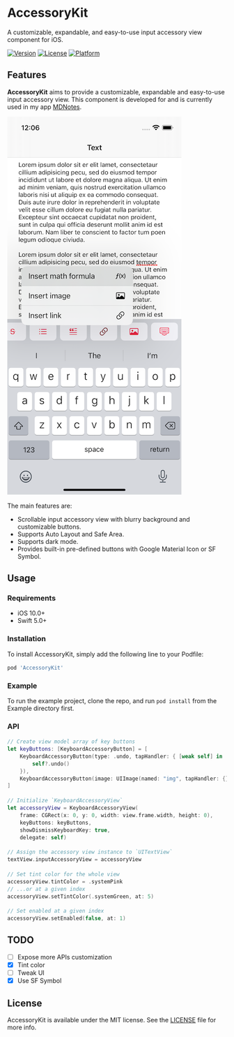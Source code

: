 # AccessoryKit

A customizable, expandable, and easy-to-use input accessory view component for iOS.

[![Version](https://img.shields.io/cocoapods/v/AccessoryKit.svg?style=flat)](https://cocoapods.org/pods/AccessoryKit)
[![License](https://img.shields.io/cocoapods/l/AccessoryKit.svg?style=flat)](https://cocoapods.org/pods/AccessoryKit)
[![Platform](https://img.shields.io/cocoapods/p/AccessoryKit.svg?style=flat)](https://cocoapods.org/pods/AccessoryKit)

## Features

**AccessoryKit** aims to provide a customizable, expandable and easy-to-use input accessory view. This component is developed for and is currently used in my app [MDNotes](https://apps.apple.com/us/app/mdnotes/id1471287219).

![](Screenshots/1.png)

The main features are:

* Scrollable input accessory view with blurry background and customizable buttons.
* Supports Auto Layout and Safe Area.
* Supports dark mode.
* Provides built-in pre-defined buttons with Google Material Icon or SF Symbol.

## Usage

### Requirements

* iOS 10.0+
* Swift 5.0+

### Installation

To install AccessoryKit, simply add the following line to your Podfile:

```ruby
pod 'AccessoryKit'
```

### Example

To run the example project, clone the repo, and run `pod install` from the Example directory first.

### API

```swift
// Create view model array of key buttons
let keyButtons: [KeyboardAccessoryButton] = [
    KeyboardAccessoryButton(type: .undo, tapHandler: { [weak self] in
        self?.undo()
    }),
    KeyboardAccessoryButton(image: UIImage(named: "img", tapHandler: {}),
]

// Initialize `KeyboardAccessoryView`
let accessoryView = KeyboardAccessoryView(
    frame: CGRect(x: 0, y: 0, width: view.frame.width, height: 0),
    keyButtons: keyButtons,
    showDismissKeyboardKey: true,
    delegate: self)

// Assign the accessory view instance to `UITextView`
textView.inputAccessoryView = accessoryView

// Set tint color for the whole view
accessoryView.tintColor = .systemPink
// ...or at a given index
accessoryView.setTintColor(.systemGreen, at: 5)

// Set enabled at a given index
accessoryView.setEnabled(false, at: 1)
```

## TODO

- [ ] Expose more APIs customization
- [x] Tint color
- [ ] Tweak UI
- [x] Use SF Symbol

## License

AccessoryKit is available under the MIT license. See the [LICENSE](LICENSE) file for more info.
